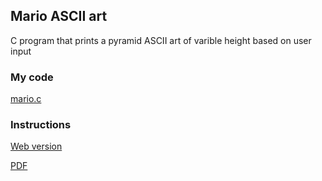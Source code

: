 ## Mario ASCII art
C program that prints a pyramid ASCII art of varible height based on user input

### My code
[mario.c](/c/mario-more-ascii-art/mario.c)

### Instructions
[Web version](https://cs50.harvard.edu/x/2021/psets/1/mario/more/)

[PDF](/c/mario-more-ascii-art/instructions.pdf)
